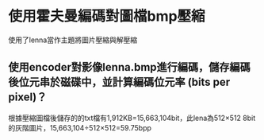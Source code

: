 # 使用霍夫曼編碼對圖檔bmp壓縮
使用了lenna當作主題將圖片壓縮與解壓縮
## 使用encoder對影像lenna.bmp進行編碼，儲存編碼後位元串於磁碟中，並計算編碼位元率 (bits per pixel)？
根據壓縮圖檔後儲存的的txt檔有1,912KB=15,663,104bit，此lena為512×512 8bit的灰階圖片，15,663,104÷512×512=59.75bpp
